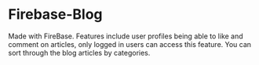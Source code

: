 # Firebase-Blog
Made with FireBase. Features include user profiles being able to like and comment on articles, only logged in users can access this feature. You can sort through the blog articles by categories.
